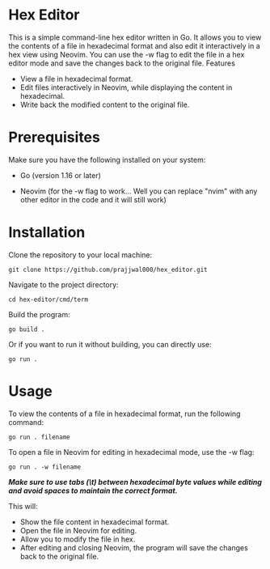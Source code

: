 # Hex Editor

This is a simple command-line hex editor written in Go. It allows you to view the contents of a file in hexadecimal format and also edit it interactively in a hex view using Neovim. You can use the -w flag to edit the file in a hex editor mode and save the changes back to the original file.
Features

  * View a file in hexadecimal format.
  * Edit files interactively in Neovim, while displaying the content in hexadecimal.
  * Write back the modified content to the original file.

# Prerequisites

Make sure you have the following installed on your system:

  * Go (version 1.16 or later)
  - Neovim (for the -w flag to work... Well you can replace "nvim" with any other editor in the code and it will still work)

# Installation
Clone the repository to your local machine:

    git clone https://github.com/prajjwal000/hex_editor.git

Navigate to the project directory:

    cd hex-editor/cmd/term

Build the program:

    go build .

Or if you want to run it without building, you can directly use:

    go run .

# Usage
To view the contents of a file in hexadecimal format, run the following command:

    go run . filename
To open a file in Neovim for editing in hexadecimal mode, use the -w flag:

    go run . -w filename
  **_Make sure to use tabs (\t) between hexadecimal byte values while editing and avoid spaces to maintain the correct format._**

This will:

  * Show the file content in hexadecimal format.
  * Open the file in Neovim for editing.
  * Allow you to modify the file in hex.
  * After editing and closing Neovim, the program will save the changes back to the original file.
